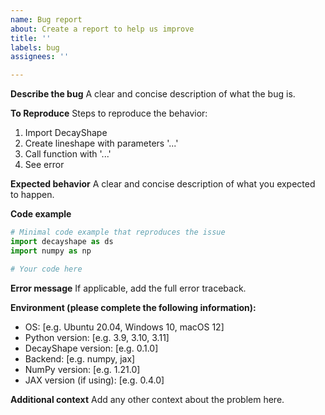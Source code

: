 ```yaml
---
name: Bug report
about: Create a report to help us improve
title: ''
labels: bug
assignees: ''

---
```


**Describe the bug**
A clear and concise description of what the bug is.

**To Reproduce**
Steps to reproduce the behavior:
1. Import DecayShape
2. Create lineshape with parameters '...'
3. Call function with '...'
4. See error

**Expected behavior**
A clear and concise description of what you expected to happen.

**Code example**
```python
# Minimal code example that reproduces the issue
import decayshape as ds
import numpy as np

# Your code here
```

**Error message**
If applicable, add the full error traceback.

**Environment (please complete the following information):**
 - OS: [e.g. Ubuntu 20.04, Windows 10, macOS 12]
 - Python version: [e.g. 3.9, 3.10, 3.11]
 - DecayShape version: [e.g. 0.1.0]
 - Backend: [e.g. numpy, jax]
 - NumPy version: [e.g. 1.21.0]
 - JAX version (if using): [e.g. 0.4.0]

**Additional context**
Add any other context about the problem here.
